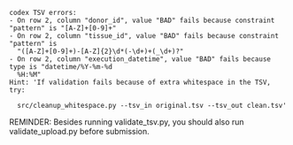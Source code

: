 ```
codex TSV errors:
- On row 2, column "donor_id", value "BAD" fails because constraint "pattern" is "[A-Z]+[0-9]+"
- On row 2, column "tissue_id", value "BAD" fails because constraint "pattern" is
  "([A-Z]+[0-9]+)-[A-Z]{2}\d*(-\d+)+(_\d+)?"
- On row 2, column "execution_datetime", value "BAD" fails because type is "datetime/%Y-%m-%d
  %H:%M"
Hint: 'If validation fails because of extra whitespace in the TSV, try:

  src/cleanup_whitespace.py --tsv_in original.tsv --tsv_out clean.tsv'
```
REMINDER: Besides running validate_tsv.py, you should also run validate_upload.py before submission.
